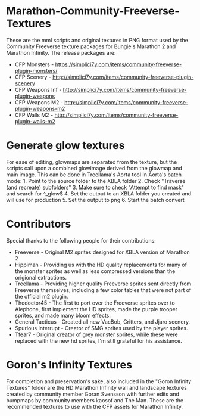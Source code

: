 # Marathon-Community-Freeverse-Textures
These are the mml scripts and original textures in PNG format used by the Community Freeverse texture packages for Bungie's Marathon 2 and Marathon Infinity.
The release packages are:

 - CFP Monsters - https://simplici7y.com/items/community-freeverse-plugin-monsters/
 - CFP Scenery - http://simplici7y.com/items/community-freeverse-plugin-scenery
 - CFP Weapons Inf - http://simplici7y.com/items/community-freeverse-plugin-weapons
 - CFP Weapons M2 - http://simplici7y.com/items/community-freeverse-plugin-weapons-m2
 - CFP Walls M2 - http://simplici7y.com/items/community-freeverse-plugin-walls-m2

# Generate glow textures
For ease of editing, glowmaps are separated from the texture, but the scripts call upon a combined glowimage derived from the glowmap and main image.
This can be done in Treellama's Aorta tool
In Aorta's batch mode:
    1. Point to the source folder to the XBLA folder 
    2. Check "Traverse (and recreate) subfolders"
    3. Make sure to check "Attempt to find mask" and search for ^_glow$
    4. Set the output to an XBLA folder you created and will use for production
    5. Set the output to png
    6. Start the batch convert

# Contributors
Special thanks to the following people for their contributions:
 - Freeverse - Original M2 sprites designed for XBLA version of Marathon 2
 - Hippiman - Providing us with the HD quality replacements for many of the monster sprites as well as less compressed versions than the origional extractions.
 - Treellama - Providing higher quality Freeverse sprites sent directly from Freeverse themselves, including a few color tables that were not part of the official m2 plugin.
 - Thedoctor45 - The first to port over the Freeverse sprites over to Alephone, first implement the HD sprites, made the purple trooper sprites, and made many bloom effects.
 - General Tacticus - Created all new VacBob, Critters, and Jjaro scenery.
 - Spurious Interrupt - Creator of SMG sprites used by the player sprites.
 - Tfear7 - Original creator of grey monster sprites, while these were replaced with the new hd sprites, I'm still grateful for his assistance.
 
# Goron's Infinity Textures
 For completion and preservation's sake, also included in the "Goron Infinity Textures" folder are the HD Marathon Infinity wall and landscape textures created by community member Goran Svensson
 with further edits and bumpmaps by community members kaosof and The Man.  These are the recommended textures to use with the CFP assets for Marathon Infinity.
